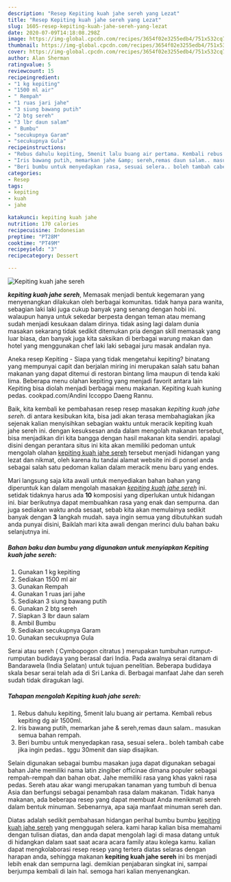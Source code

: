 ```yaml
---
description: "Resep Kepiting kuah jahe sereh yang Lezat"
title: "Resep Kepiting kuah jahe sereh yang Lezat"
slug: 1605-resep-kepiting-kuah-jahe-sereh-yang-lezat
date: 2020-07-09T14:18:08.298Z
image: https://img-global.cpcdn.com/recipes/3654f02e3255edb4/751x532cq70/kepiting-kuah-jahe-sereh-foto-resep-utama.jpg
thumbnail: https://img-global.cpcdn.com/recipes/3654f02e3255edb4/751x532cq70/kepiting-kuah-jahe-sereh-foto-resep-utama.jpg
cover: https://img-global.cpcdn.com/recipes/3654f02e3255edb4/751x532cq70/kepiting-kuah-jahe-sereh-foto-resep-utama.jpg
author: Alan Sherman
ratingvalue: 5
reviewcount: 15
recipeingredient:
- "1 kg kepiting"
- "1500 ml air"
- " Rempah"
- "1 ruas jari jahe"
- "3 siung bawang putih"
- "2 btg sereh"
- "3 lbr daun salam"
- " Bumbu"
- "secukupnya Garam"
- "secukupnya Gula"
recipeinstructions:
- "Rebus dahulu kepiting, 5menit lalu buang air pertama. Kembali rebus kepiting dg air 1500ml."
- "Iris bawang putih, memarkan jahe &amp; sereh,remas daun salam.. masukan semua bahan rempah."
- "Beri bumbu untuk menyedapkan rasa, sesuai selera.. boleh tambah cabe jika ingin pedas.. tggu 30menit dan siap disajikan."
categories:
- Resep
tags:
- kepiting
- kuah
- jahe

katakunci: kepiting kuah jahe 
nutrition: 170 calories
recipecuisine: Indonesian
preptime: "PT28M"
cooktime: "PT49M"
recipeyield: "3"
recipecategory: Dessert

---
```



![Kepiting kuah jahe sereh](https://img-global.cpcdn.com/recipes/3654f02e3255edb4/751x532cq70/kepiting-kuah-jahe-sereh-foto-resep-utama.jpg)

<b><i>kepiting kuah jahe sereh</i></b>, Memasak menjadi bentuk kegemaran yang menyenangkan dilakukan oleh berbagai komunitas. tidak hanya para wanita, sebagian laki laki juga cukup banyak yang senang dengan hobi ini. walaupun hanya untuk sekedar berpesta dengan teman atau memang sudah menjadi kesukaan dalam dirinya. tidak asing lagi dalam dunia masakan sekarang tidak sedikit ditemukan pria dengan skill memasak yang luar biasa, dan banyak juga kita saksikan di berbagai warung makan dan hotel yang menggunakan chef laki laki sebagai juru masak andalan nya.

Aneka resep Kepiting - Siapa yang tidak mengetahui kepiting? binatang yang mempunyai capit dan berjalan miring ini merupakan salah satu bahan makanan yang dapat ditemui di restoran bintang lima maupun di tenda kaki lima. Beberapa menu olahan kepiting yang menjadi favorit antara lain  Kepiting bisa diolah menjadi berbagai menu makanan. Kepiting kuah kuning pedas. cookpad.com/Andini Iccoppo Daeng Rannu.

Baik, kita kembali ke pembahasan resep resep masakan <i>kepiting kuah jahe sereh</i>. di antara kesibukan kita, bisa jadi akan terasa membahagiakan jika sejenak kalian menyisihkan sebagian waktu untuk meracik kepiting kuah jahe sereh ini. dengan kesuksesan anda dalam mengolah makanan tersebut, bisa menjadikan diri kita bangga dengan hasil makanan kita sendiri. apalagi disini dengan perantara situs ini kita akan memiliki pedoman untuk mengolah olahan <u>kepiting kuah jahe sereh</u> tersebut menjadi hidangan yang lezat dan nikmat, oleh karena itu tandai alamat website ini di ponsel anda sebagai salah satu pedoman kalian dalam meracik menu baru yang endes.


Mari langsung saja kita awali untuk menyediakan bahan bahan yang diperuntuk kan dalam mengolah masakan <u><i>kepiting kuah jahe sereh</i></u> ini. setidak tidaknya harus ada <b>10</b> komposisi yang diperlukan untuk hidangan ini. biar berikutnya dapat membuahkan rasa yang enak dan sempurna. dan juga sediakan waktu anda sesaat, sebab kita akan memulainya sedikit banyak dengan <b>3</b> langkah mudah. saya ingin semua yang dibutuhkan sudah anda punyai disini, Baiklah mari kita awali dengan merinci dulu bahan baku selanjutnya ini.

<!--inarticleads1-->

##### Bahan baku dan bumbu yang digunakan untuk menyiapkan Kepiting kuah jahe sereh:

1. Gunakan 1 kg kepiting
1. Sediakan 1500 ml air
1. Gunakan  Rempah
1. Gunakan 1 ruas jari jahe
1. Sediakan 3 siung bawang putih
1. Gunakan 2 btg sereh
1. Siapkan 3 lbr daun salam
1. Ambil  Bumbu
1. Sediakan secukupnya Garam
1. Gunakan secukupnya Gula


Serai atau sereh ( Cymbopogon citratus ) merupakan tumbuhan rumput-rumputan budidaya yang berasal dari India. Pada awalnya serai ditanam di Bandarawela (India Selatan) untuk tujuan penelitian. Beberapa budidaya skala besar serai telah ada di Sri Lanka di. Berbagai manfaat Jahe dan sereh sudah tidak diragukan lagi. 

<!--inarticleads2-->

##### Tahapan mengolah Kepiting kuah jahe sereh:

1. Rebus dahulu kepiting, 5menit lalu buang air pertama. Kembali rebus kepiting dg air 1500ml.
1. Iris bawang putih, memarkan jahe &amp; sereh,remas daun salam.. masukan semua bahan rempah.
1. Beri bumbu untuk menyedapkan rasa, sesuai selera.. boleh tambah cabe jika ingin pedas.. tggu 30menit dan siap disajikan.


Selain digunakan sebagai bumbu masakan juga dapat digunakan sebagai bahan Jahe memiliki nama latin zingiber officinae dimana populer sebagai rempah-rempah dan bahan obat. Jahe memiliki rasa yang khas yakni rasa pedas. Sereh atau akar wangi merupakan tanaman yang tumbuh di benua Asia dan berfungsi sebagai penambah rasa dalam makanan. Tidak hanya makanan, ada beberapa resep yang dapat membuat Anda menikmati sereh dalam bentuk minuman. Sebenarnya, apa saja manfaat minuman sereh dan. 

Diatas adalah sedikit pembahasan hidangan perihal bumbu bumbu <u>kepiting kuah jahe sereh</u> yang menggugah selera. kami harap kalian bisa memahami dengan tulisan diatas, dan anda dapat mengolah lagi di masa datang untuk di hidangkan dalam saat saat acara acara family atau kolega kamu. kalian dapat mengkolaborasi resep resep yang tertera diatas selaras dengan harapan anda, sehingga makanan <b>kepiting kuah jahe sereh</b> ini bs menjadi lebih enak dan sempurna lagi. demikian penjabaran singkat ini, sampai berjumpa kembali di lain hal. semoga hari kalian menyenangkan.
